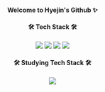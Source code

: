 <h4 align="center"> Welcome to Hyejin's Github ✨ </h4>


<h4 align="center"> 🛠 Tech Stack 🛠 </h4>

<p align="center">
 <img src="https://img.shields.io/badge/NodeJS-339933?style=flat&logo=JavaScript&logoColor=white"/> <img src="https://img.shields.io/badge/JavaScript-F7DF1E?style=flat&logo=TypeScript&logoColor=white&Color=black"/> <img src="https://img.shields.io/badge/TypeScript-3178C6?style=flat&logo=TypeScript&logoColor=white"/> <img src="https://img.shields.io/badge/PostgreSQL-4169E1?style=flat&logo=PostgreSQL&logoColor=white"/>
</p>

<h4 align="center"> 🛠 Studying Tech Stack 🛠 </h4>
<p align="center">
 <img src="https://img.shields.io/badge/React-61DAFB?style=flat&logo=React&logoColor=white&Color=black"/>
</p>
